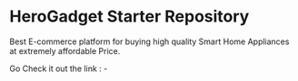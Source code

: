 # HeroGadget Starter Repository

 Best E-commerce platform for buying high quality Smart Home Appliances at extremely affordable Price.

Go Check it out the link : -


